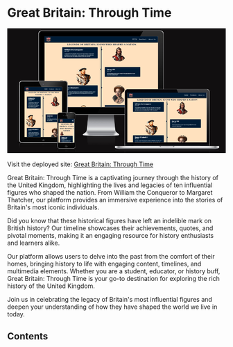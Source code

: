 # Great Britain: Through Time

![Great Britain: Through Time shown on a variety of screen sizes](assets/images/readme-img/am-i-responsive-screenshot.png)

Visit the deployed site: [Great Britain: Through Time](https://deepeshpatel11.github.io/Great-Britain-Through-Time/)

Great Britain: Through Time is a captivating journey through the history of the United Kingdom, highlighting the lives and legacies of ten influential figures who shaped the nation. From William the Conqueror to Margaret Thatcher, our platform provides an immersive experience into the stories of Britain's most iconic individuals.

Did you know that these historical figures have left an indelible mark on British history? Our timeline showcases their achievements, quotes, and pivotal moments, making it an engaging resource for history enthusiasts and learners alike.

Our platform allows users to delve into the past from the comfort of their homes, bringing history to life with engaging content, timelines, and multimedia elements. Whether you are a student, educator, or history buff, Great Britain: Through Time is your go-to destination for exploring the rich history of the United Kingdom.

Join us in celebrating the legacy of Britain's most influential figures and deepen your understanding of how they have shaped the world we live in today.

## Contents
